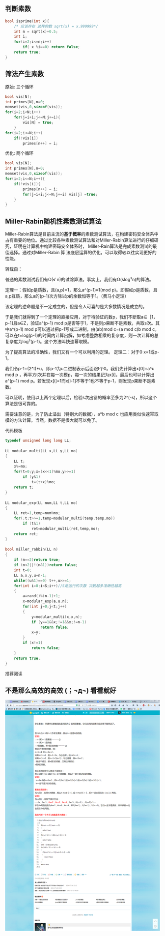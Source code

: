
## 判断素数

```c
bool isprime(int x){
    /* 应该存在 这样的数 sqrt(x) = x.999999*/
	int n = sqrt(x)+0.5;
	int i;
	for(i=2;i<=n;i++)
		if( x %i==0) return false;
	return true;
}
```
 
## 筛法产生素数

原始: 三个循环

```c
bool vis[N];
int primes[N],n=0;
memset(vis,0,sizeof(vis));
for(i=2;i<N;i++)
    for(j=i+i;j<=N;j+=i){
        vis[N] = true;
    }
for(i=2;i<=N;i++)
    if(!vis[i])
        primes[n++] = i;

```


优化: 两个循环

```c
bool vis[N];
int primes[N],n=0;
memset(vis,0,sizeof(vis));
for(i=2;i<=N;i++){
    if(!vis[i]){
        primes[n++] = i;
        for(j=i+i;j<=N;j+=i) vis[j] =true;
    }
}
```

## Miller-Rabin随机性素数测试算法

Miller-Rabin算法是目前主流的**基于概率**的素数测试算法，在构建密码安全体系中占有重要的地位。通过比较各种素数测试算法和对Miller-Rabin算法进行的仔细研究，证明在计算机中构建密码安全体系时， Miller-Rain算法是完成素数测试的最佳选择。通过对Miller-Rabin 算 法底层运算的优化，可以取得较以往实现更好的性能。



转载自：[](http://www.dxmtb.com/blog/miller-rabbin/)

普通的素数测试我们有O(√ n)的试除算法。事实上，我们有O(slog³n)的算法。

定理一：假如p是质数，且(a,p)=1，那么a^(p-1)≡1(mod p)。即假如p是质数，且a,p互质，那么a的(p-1)次方除以p的余数恒等于1。（费马小定理）

该定理的逆命题是不一定成立的，但是令人可喜的是大多数情况是成立的。

于是我们就得到了一个定理的直接应用，对于待验证的数p，我们不断取a∈［1，p-1]且a∈Z，验证a^(p-1) mod p是否等于1，不是则p果断不是素数，共取s次。其中a^(p-1) mod p可以通过把p-1写成二进制，由(ab)mod c=(a mod c)b mod c，可以在t=log(p-1)的时间内计算出解，如考虑整数相乘的复杂度，则一次计算的总复杂度为log³(p-1)。这个方法叫快速幂取模。

为了提高算法的准确性，我们又有一个可以利用的定理。 定理二：对于0 x=1或p-1。

我们令p-1=(2^t)*u，即p-1为u二进制表示后面跟t个0。我们先计算出x[0]=a^u mod p ，再平方t次并在每一次模p，每一次的结果记为x[i]，最后也可以计算出a^(p-1) mod p。若发现x[i]=1而x[i-1]不等于1也不等于p-1，则发现p果断不是素数。

可以证明，使用以上两个定理以后，检验s次出错的概率至多为2^(-s)，所以这个算法是很可靠的。

需要注意的是，为了防止溢出（特别大的数据），a*b mod c 也应用类似快速幂取模的方法计算。当然，数据不是很大就可以免了。


代码模板


```c
typedef unsigned long long LL;

LL modular_multi(LL x,LL y,LL mo)
{
    LL t;
    x%=mo;
    for(t=0;y;x=(x<<1)%mo,y>>=1)
        if (y&1)
            t=(t+x)%mo;
    return t;
}

LL modular_exp(LL num,LL t,LL mo)
{
    LL ret=1,temp=num%mo;
    for(;t;t>>=1,temp=modular_multi(temp,temp,mo))
        if (t&1)
            ret=modular_multi(ret,temp,mo);
    return ret;
}

bool miller_rabbin(LL n)
{
    if (n==2)return true;
    if (n<2||!(n&1))return false;
    int t=0;
    LL a,x,y,u=n-1;
    while((u&1)==0) t++,u>>=1;
    for(int i=0;i<S;i++)//S是运行的次数 次数越多准确性越高
    {
        a=rand()%(n-1)+1;
        x=modular_exp(a,u,n);
        for(int j=0;j<t;j++)
        {
            y=modular_multi(x,x,n);
            if (y==1&&x;!=1&&x;!=n-1)
                return false;
            x=y;
        }
        if (x!=1)
            return false;
    }
    return true;
}

```

推荐阅读 [](http://www.cnblogs.com/vongang/archive/2012/03/15/2398626.html)

## 不是那么高效的高效  (；¬д¬) 看看就好

![3](/images/高效判断素数.png)
